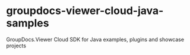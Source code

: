 # groupdocs-viewer-cloud-java-samples
GroupDocs.Viewer Cloud SDK for Java examples, plugins and showcase projects
